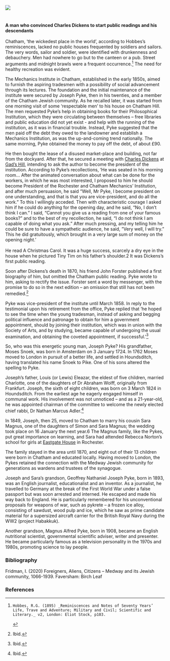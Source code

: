 <a href="https://juncture-digital.org"><img src="https://juncture-digital.org/images/ve-button.png"></a>
<param ve-config title="Joseph Pyke (1824-xx)" author="Irina Fridman" layout="vtl" banner="images/Grammar_School_Gate_Rochester.jpg">

<param ve-entity eid="Q729006" aliases="Chatham">
<param ve-entity eid="Q507517" aliases="Rochester">

#

**A man who convinced Charles Dickens to start public readings and his descendants**
<br><br>
Chatham, ‘the wickedest place in the world’, according to Hobbes’s reminiscences, lacked no public houses frequented by soldiers and sailors. The very words, sailor and soldier, were identified with drunkenness and debauchery. Men had nowhere to go but to the canteen or a pub. Street arguments and midnight brawls were a frequent occurrence.[^ref1] The need for healthy recreation was evident. 

The Mechanics Institute in Chatham, established in the early 1850s, aimed to furnish the aspiring tradesmen with a possibility of social advancement through its lectures. The foundation and the initial maintenance of the institute were secured by Joseph Pyke, then in his twenties, and a member of the Chatham Jewish community. As he recalled later, it was started from one morning visit of some ‘respectable men’ to his house on Chatham Hill. The men requested Pyke’s help in obtaining books for their Philosophical Institution, which they were circulating between themselves – free libraries and public education did not yet exist - and help with the running of the institution, as it was in financial trouble. Instead, Pyke suggested that the men paid off the debt they owed to the landowner and establish a Mechanics Institution, as was the up-and-coming trend nationally. The same morning, Pyke obtained the money to pay off the debt, of about £90. 

He then bought the lease of a disused market-place and building, not far from the dockyard. After that, he secured a meeting with [Charles Dickens](/dickens/dickens-biography) at [Gad’s Hill](/dickens/dickens-gads-hill), intending to ask the author to become the president of the institution. According to Pyke’s recollections, ‘He was seated in his morning room… After the animated conversation about what can be done for the workers, in which he was most interested, I proposed to him he should become President of the Rochester and Chatham Mechanics’ Institution, and after much persuasion, he said “Well, Mr Pyke, I become president on one understanding, and that is that you are vice-president, and do all the work.” To this I willingly acceded. Then with characteristic courage I asked him if he could do anything for the opening day, and he said, “No, I don’t think I can.” I said, “Cannot you give us a reading from one of your famous books?” and to the best of my recollection, he said, “I do not think I am capable of doing what you ask.” After much pressing, and my telling him he could be sure to have a sympathetic audience, he said, ”Very well, I will try.” This he did gratuitously, which brought in a very large sum of money on the opening night.’ 
<br><br>
He read A Christmas Carol. It was a huge success, scarcely a dry eye in the house when he pictured Tiny Tim on his father’s shoulder.2 It was Dickens’s first public reading.

Soon after Dickens’s death in 1870, his friend John Forster published a first biography of him, but omitted the Chatham public reading. Pyke wrote to him, asking to rectify the issue. Forster sent a word by messenger, with the promise to do so in the next edition – an omission that still has not been remedied.[^ref3]

Pyke was vice-president of the institute until March 1858. In reply to the testimonial upon his retirement from the office, Pyke replied that ‘he hoped to see the time when the young tradesman, instead of asking and begging political influence and patronage to obtain for him a government appointment, should by joining their institution, which was in union with the Society of Arts, and by studying, became capable of undergoing the usual examination, and obtaining the coveted appointment, if successful.’[^ref4]

So, who was this energetic young man, Joseph Pyke? His grandfather, Moses Snoek, was born in Amsterdam on 3 January 1724. In 1762 Moses moved to London in pursuit of a better life, and settled in Houndsditch, having translated his name Snoek to Pike. One of his sons altered the spelling to Pyke. 

Joseph’s father, Louis (or Lewis) Eleazar, the eldest of five children, married Charlotte, one of the daughters of Dr Abraham Wolff, originally from Frankfurt. 
Joseph, the sixth of eight children, was born on 3 March 1824 in Houndsditch. From the earliest age he eagerly engaged himself in communal work. His involvement was not unnoticed – and as a 21-year-old, he was appointed chairman of the committee to welcome the newly elected chief rabbi, Dr Nathan Marcus Adler.[^ref5] 

In 1849, Joseph, then 25, moved to Chatham to marry his cousin Sara Magnus, one of the daughters of Simon and Sara Magnus; the wedding took place on 16 January the next year.6 The Magnus family, like the Pykes, put great importance on learning, and Sara had attended Rebecca Norton’s school for girls at [Eastgate House](/dickens/edwin-drood-eastgate-house) in Rochester. 

The family stayed in the area until 1870, and eight out of their 13 children were born in Chatham and educated locally. Having moved to London, the Pykes retained the connection with the Medway Jewish community for generations as wardens and trustees of the synagogue.

Joseph and Sara’s grandson, Geoffrey Nathaniel Joseph Pyke, born in 1893, was an English journalist, educationalist and an inventor. As a journalist, he travelled to Germany at the break of the First World War under a false passport but was soon arrested and interned. He escaped and made his way back to England.
He is particularly remembered for his unconventional proposals for weapons of war, such as pykrete – a frozen ice alloy, consisting of sawdust, wood pulp and ice, which he saw as prime candidate material for a supersized aircraft carrier for the British Royal Navy during the WW2 (project Habakkuk). 

Another grandson, Magnus Alfred Pyke, born in 1908, became an English nutritional scientist, governmental scientific adviser, writer and presenter. He became particularly famous as a television personality in the 1970s and 1980s, promoting science to lay people.

### Bibliography
Fridman, I. (2020) Foreigners, Aliens, Citizens – Medway and its Jewish community, 1066-1939. Faversham: Birch Leaf

### References
[^ref1]: 	Hobbes, R.G. (1895) _Reminiscences and Notes of Seventy Years’ Life, Trave and Adventure; Military and Civil; Scientific and Literary._ v2, London: Eliot Stock, p103.
[^ref2]:  _Jewish Chronicle_ 18/7/1902
[^ref3]: Ibid.
[^ref4]: Ibid.
[^ref5]: Ibid.
[^ref6]: 	_The Times_ 17/1/1850


